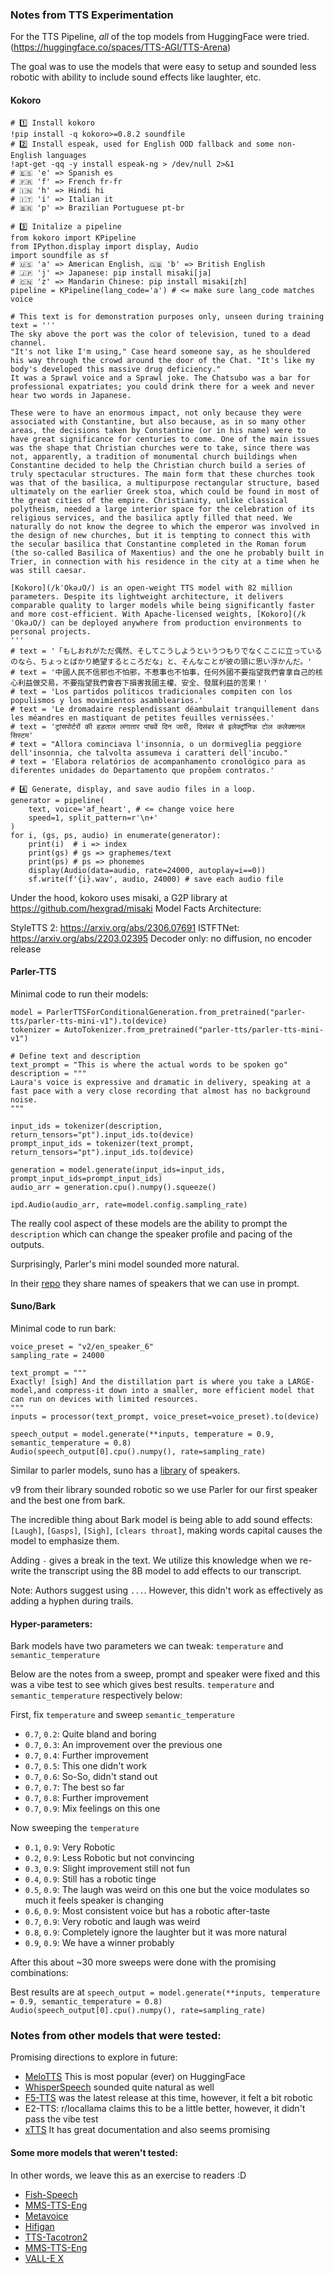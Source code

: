 ### Notes from TTS Experimentation

For the TTS Pipeline, *all* of the top models from HuggingFace were tried. (https://huggingface.co/spaces/TTS-AGI/TTS-Arena)

The goal was to use the models that were easy to setup and sounded less robotic with ability to include sound effects like laughter, etc.


#### Kokoro
```
# 1️⃣ Install kokoro
!pip install -q kokoro>=0.8.2 soundfile
# 2️⃣ Install espeak, used for English OOD fallback and some non-English languages
!apt-get -qq -y install espeak-ng > /dev/null 2>&1
# 🇪🇸 'e' => Spanish es
# 🇫🇷 'f' => French fr-fr
# 🇮🇳 'h' => Hindi hi
# 🇮🇹 'i' => Italian it
# 🇧🇷 'p' => Brazilian Portuguese pt-br

# 3️⃣ Initalize a pipeline
from kokoro import KPipeline
from IPython.display import display, Audio
import soundfile as sf
# 🇺🇸 'a' => American English, 🇬🇧 'b' => British English
# 🇯🇵 'j' => Japanese: pip install misaki[ja]
# 🇨🇳 'z' => Mandarin Chinese: pip install misaki[zh]
pipeline = KPipeline(lang_code='a') # <= make sure lang_code matches voice

# This text is for demonstration purposes only, unseen during training
text = '''
The sky above the port was the color of television, tuned to a dead channel.
"It's not like I'm using," Case heard someone say, as he shouldered his way through the crowd around the door of the Chat. "It's like my body's developed this massive drug deficiency."
It was a Sprawl voice and a Sprawl joke. The Chatsubo was a bar for professional expatriates; you could drink there for a week and never hear two words in Japanese.

These were to have an enormous impact, not only because they were associated with Constantine, but also because, as in so many other areas, the decisions taken by Constantine (or in his name) were to have great significance for centuries to come. One of the main issues was the shape that Christian churches were to take, since there was not, apparently, a tradition of monumental church buildings when Constantine decided to help the Christian church build a series of truly spectacular structures. The main form that these churches took was that of the basilica, a multipurpose rectangular structure, based ultimately on the earlier Greek stoa, which could be found in most of the great cities of the empire. Christianity, unlike classical polytheism, needed a large interior space for the celebration of its religious services, and the basilica aptly filled that need. We naturally do not know the degree to which the emperor was involved in the design of new churches, but it is tempting to connect this with the secular basilica that Constantine completed in the Roman forum (the so-called Basilica of Maxentius) and the one he probably built in Trier, in connection with his residence in the city at a time when he was still caesar.

[Kokoro](/kˈOkəɹO/) is an open-weight TTS model with 82 million parameters. Despite its lightweight architecture, it delivers comparable quality to larger models while being significantly faster and more cost-efficient. With Apache-licensed weights, [Kokoro](/kˈOkəɹO/) can be deployed anywhere from production environments to personal projects.
'''
# text = '「もしおれがただ偶然、そしてこうしようというつもりでなくここに立っているのなら、ちょっとばかり絶望するところだな」と、そんなことが彼の頭に思い浮かんだ。'
# text = '中國人民不信邪也不怕邪，不惹事也不怕事，任何外國不要指望我們會拿自己的核心利益做交易，不要指望我們會吞下損害我國主權、安全、發展利益的苦果！'
# text = 'Los partidos políticos tradicionales compiten con los populismos y los movimientos asamblearios.'
# text = 'Le dromadaire resplendissant déambulait tranquillement dans les méandres en mastiquant de petites feuilles vernissées.'
# text = 'ट्रांसपोर्टरों की हड़ताल लगातार पांचवें दिन जारी, दिसंबर से इलेक्ट्रॉनिक टोल कलेक्शनल सिस्टम'
# text = "Allora cominciava l'insonnia, o un dormiveglia peggiore dell'insonnia, che talvolta assumeva i caratteri dell'incubo."
# text = 'Elabora relatórios de acompanhamento cronológico para as diferentes unidades do Departamento que propõem contratos.'

# 4️⃣ Generate, display, and save audio files in a loop.
generator = pipeline(
    text, voice='af_heart', # <= change voice here
    speed=1, split_pattern=r'\n+'
)
for i, (gs, ps, audio) in enumerate(generator):
    print(i)  # i => index
    print(gs) # gs => graphemes/text
    print(ps) # ps => phonemes
    display(Audio(data=audio, rate=24000, autoplay=i==0))
    sf.write(f'{i}.wav', audio, 24000) # save each audio file
```
Under the hood, kokoro uses misaki, a G2P library at https://github.com/hexgrad/misaki
Model Facts
Architecture:

StyleTTS 2: https://arxiv.org/abs/2306.07691
ISTFTNet: https://arxiv.org/abs/2203.02395
Decoder only: no diffusion, no encoder release

#### Parler-TTS

Minimal code to run their models:

```
model = ParlerTTSForConditionalGeneration.from_pretrained("parler-tts/parler-tts-mini-v1").to(device)
tokenizer = AutoTokenizer.from_pretrained("parler-tts/parler-tts-mini-v1")

# Define text and description
text_prompt = "This is where the actual words to be spoken go"
description = """
Laura's voice is expressive and dramatic in delivery, speaking at a fast pace with a very close recording that almost has no background noise.
"""

input_ids = tokenizer(description, return_tensors="pt").input_ids.to(device)
prompt_input_ids = tokenizer(text_prompt, return_tensors="pt").input_ids.to(device)

generation = model.generate(input_ids=input_ids, prompt_input_ids=prompt_input_ids)
audio_arr = generation.cpu().numpy().squeeze()

ipd.Audio(audio_arr, rate=model.config.sampling_rate)
```

The really cool aspect of these models are the ability to prompt the `description` which can change the speaker profile and pacing of the outputs.

Surprisingly, Parler's mini model sounded more natural.

In their [repo](https://github.com/huggingface/parler-tts/blob/main/INFERENCE.md#speaker-consistency) they share names of speakers that we can use in prompt.

#### Suno/Bark

Minimal code to run bark:

```
voice_preset = "v2/en_speaker_6"
sampling_rate = 24000

text_prompt = """
Exactly! [sigh] And the distillation part is where you take a LARGE-model,and compress-it down into a smaller, more efficient model that can run on devices with limited resources.
"""
inputs = processor(text_prompt, voice_preset=voice_preset).to(device)

speech_output = model.generate(**inputs, temperature = 0.9, semantic_temperature = 0.8)
Audio(speech_output[0].cpu().numpy(), rate=sampling_rate)
```

Similar to parler models, suno has a [library](https://suno-ai.notion.site/8b8e8749ed514b0cbf3f699013548683?v=bc67cff786b04b50b3ceb756fd05f68c) of speakers.

v9 from their library sounded robotic so we use Parler for our first speaker and the best one from bark.

The incredible thing about Bark model is being able to add sound effects: `[Laugh]`, `[Gasps]`, `[Sigh]`, `[clears throat]`, making words capital causes the model to emphasize them. 

Adding `-` gives a break in the text. We utilize this knowledge when we re-write the transcript using the 8B model to add effects to our transcript.

Note: Authors suggest using `...`. However, this didn't work as effectively as adding a hyphen during trails.

#### Hyper-parameters: 

Bark models have two parameters we can tweak: `temperature` and `semantic_temperature`

Below are the notes from a sweep, prompt and speaker were fixed and this was a vibe test to see which gives best results. `temperature` and `semantic_temperature` respectively below:

First, fix `temperature` and sweep `semantic_temperature`
- `0.7`, `0.2`: Quite bland and boring
- `0.7`, `0.3`: An improvement over the previous one
- `0.7`, `0.4`: Further improvement 
- `0.7`, `0.5`: This one didn't work
- `0.7`, `0.6`: So-So, didn't stand out
- `0.7`, `0.7`: The best so far
- `0.7`, `0.8`: Further improvement 
- `0.7`, `0.9`: Mix feelings on this one

Now sweeping the `temperature`
- `0.1`, `0.9`: Very Robotic
- `0.2`, `0.9`: Less Robotic but not convincing
- `0.3`, `0.9`: Slight improvement still not fun
- `0.4`, `0.9`: Still has a robotic tinge
- `0.5`, `0.9`: The laugh was weird on this one but the voice modulates so much it feels speaker is changing
- `0.6`, `0.9`: Most consistent voice but has a robotic after-taste
- `0.7`, `0.9`: Very robotic and laugh was weird
- `0.8`, `0.9`: Completely ignore the laughter but it was more natural
- `0.9`, `0.9`: We have a winner probably

After this about ~30 more sweeps were done with the promising combinations:

Best results are at ```speech_output = model.generate(**inputs, temperature = 0.9, semantic_temperature = 0.8)
Audio(speech_output[0].cpu().numpy(), rate=sampling_rate)```


### Notes from other models that were tested:

Promising directions to explore in future:

- [MeloTTS](https://huggingface.co/myshell-ai/MeloTTS-English) This is most popular (ever) on HuggingFace
- [WhisperSpeech](https://huggingface.co/WhisperSpeech/WhisperSpeech) sounded quite natural as well
- [F5-TTS](https://github.com/SWivid/F5-TTS) was the latest release at this time, however, it felt a bit robotic
- E2-TTS: r/locallama claims this to be a little better, however, it didn't pass the vibe test
- [xTTS](https://coqui.ai/blog/tts/open_xtts) It has great documentation and also seems promising

#### Some more models that weren't tested:

In other words, we leave this as an exercise to readers :D

- [Fish-Speech](https://huggingface.co/fishaudio/fish-speech-1.4)
- [MMS-TTS-Eng](https://huggingface.co/facebook/mms-tts-eng)
- [Metavoice](https://huggingface.co/metavoiceio/metavoice-1B-v0.1)
- [Hifigan](https://huggingface.co/nvidia/tts_hifigan)
- [TTS-Tacotron2](https://huggingface.co/speechbrain/tts-tacotron2-ljspeech) 
- [MMS-TTS-Eng](https://huggingface.co/facebook/mms-tts-eng)
- [VALL-E X](https://github.com/Plachtaa/VALL-E-X)
